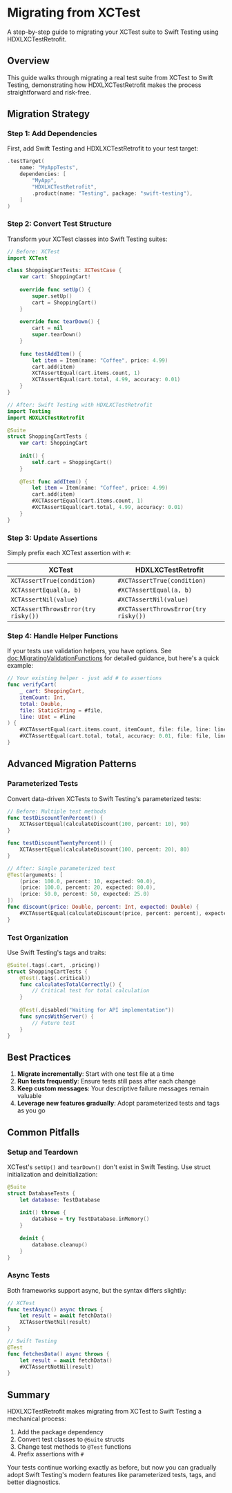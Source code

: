 # Migrating from XCTest

A step-by-step guide to migrating your XCTest suite to Swift Testing using HDXLXCTestRetrofit.

## Overview

This guide walks through migrating a real test suite from XCTest to Swift Testing, demonstrating how HDXLXCTestRetrofit makes the process straightforward and risk-free.

## Migration Strategy

### Step 1: Add Dependencies

First, add Swift Testing and HDXLXCTestRetrofit to your test target:

```swift
.testTarget(
    name: "MyAppTests",
    dependencies: [
        "MyApp",
        "HDXLXCTestRetrofit",
        .product(name: "Testing", package: "swift-testing"),
    ]
)
```

### Step 2: Convert Test Structure

Transform your XCTest classes into Swift Testing suites:

```swift
// Before: XCTest
import XCTest

class ShoppingCartTests: XCTestCase {
    var cart: ShoppingCart!
    
    override func setUp() {
        super.setUp()
        cart = ShoppingCart()
    }
    
    override func tearDown() {
        cart = nil
        super.tearDown()
    }
    
    func testAddItem() {
        let item = Item(name: "Coffee", price: 4.99)
        cart.add(item)
        XCTAssertEqual(cart.items.count, 1)
        XCTAssertEqual(cart.total, 4.99, accuracy: 0.01)
    }
}
```

```swift
// After: Swift Testing with HDXLXCTestRetrofit
import Testing
import HDXLXCTestRetrofit

@Suite
struct ShoppingCartTests {
    var cart: ShoppingCart
    
    init() {
        self.cart = ShoppingCart()
    }
    
    @Test func addItem() {
        let item = Item(name: "Coffee", price: 4.99)
        cart.add(item)
        #XCTAssertEqual(cart.items.count, 1)
        #XCTAssertEqual(cart.total, 4.99, accuracy: 0.01)
    }
}
```

### Step 3: Update Assertions

Simply prefix each XCTest assertion with `#`:

| XCTest | HDXLXCTestRetrofit |
|--------|-------------------|
| `XCTAssertTrue(condition)` | `#XCTAssertTrue(condition)` |
| `XCTAssertEqual(a, b)` | `#XCTAssertEqual(a, b)` |
| `XCTAssertNil(value)` | `#XCTAssertNil(value)` |
| `XCTAssertThrowsError(try risky())` | `#XCTAssertThrowsError(try risky())` |

### Step 4: Handle Helper Functions

If your tests use validation helpers, you have options. See <doc:MigratingValidationFunctions> for detailed guidance, but here's a quick example:

```swift
// Your existing helper - just add # to assertions
func verifyCart(
    _ cart: ShoppingCart,
    itemCount: Int,
    total: Double,
    file: StaticString = #file,
    line: UInt = #line
) {
    #XCTAssertEqual(cart.items.count, itemCount, file: file, line: line)
    #XCTAssertEqual(cart.total, total, accuracy: 0.01, file: file, line: line)
}
```

## Advanced Migration Patterns

### Parameterized Tests

Convert data-driven XCTests to Swift Testing's parameterized tests:

```swift
// Before: Multiple test methods
func testDiscountTenPercent() {
    XCTAssertEqual(calculateDiscount(100, percent: 10), 90)
}

func testDiscountTwentyPercent() {
    XCTAssertEqual(calculateDiscount(100, percent: 20), 80)
}

// After: Single parameterized test
@Test(arguments: [
    (price: 100.0, percent: 10, expected: 90.0),
    (price: 100.0, percent: 20, expected: 80.0),
    (price: 50.0, percent: 50, expected: 25.0)
])
func discount(price: Double, percent: Int, expected: Double) {
    #XCTAssertEqual(calculateDiscount(price, percent: percent), expected)
}
```

### Test Organization

Use Swift Testing's tags and traits:

```swift
@Suite(.tags(.cart, .pricing))
struct ShoppingCartTests {
    @Test(.tags(.critical))
    func calculatesTotalCorrectly() {
        // Critical test for total calculation
    }
    
    @Test(.disabled("Waiting for API implementation"))
    func syncsWithServer() {
        // Future test
    }
}
```

## Best Practices

1. **Migrate incrementally**: Start with one test file at a time
2. **Run tests frequently**: Ensure tests still pass after each change
3. **Keep custom messages**: Your descriptive failure messages remain valuable
4. **Leverage new features gradually**: Adopt parameterized tests and tags as you go

## Common Pitfalls

### Setup and Teardown

XCTest's `setUp()` and `tearDown()` don't exist in Swift Testing. Use struct initialization and deinitialization:

```swift
@Suite
struct DatabaseTests {
    let database: TestDatabase
    
    init() throws {
        database = try TestDatabase.inMemory()
    }
    
    deinit {
        database.cleanup()
    }
}
```

### Async Tests

Both frameworks support async, but the syntax differs slightly:

```swift
// XCTest
func testAsync() async throws {
    let result = await fetchData()
    XCTAssertNotNil(result)
}

// Swift Testing
@Test
func fetchesData() async throws {
    let result = await fetchData()
    #XCTAssertNotNil(result)
}
```

## Summary

HDXLXCTestRetrofit makes migrating from XCTest to Swift Testing a mechanical process:

1. Add the package dependency
2. Convert test classes to `@Suite` structs
3. Change test methods to `@Test` functions
4. Prefix assertions with `#`

Your tests continue working exactly as before, but now you can gradually adopt Swift Testing's modern features like parameterized tests, tags, and better diagnostics.